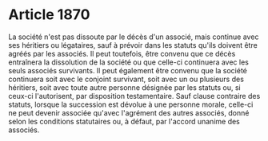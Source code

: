 # Article 1870

La société n'est pas dissoute par le décès d'un associé, mais continue avec ses héritiers ou légataires, sauf à prévoir dans les statuts qu'ils doivent être agréés par les associés.   Il peut toutefois, être convenu que ce décès entraînera la dissolution de la société ou que celle-ci continuera avec les seuls associés survivants.   Il peut également être convenu que la société continuera soit avec le conjoint survivant, soit avec un ou plusieurs des héritiers, soit avec toute autre personne désignée par les statuts ou, si ceux-ci l'autorisent, par disposition testamentaire.   Sauf clause contraire des statuts, lorsque la succession est dévolue à une personne morale, celle-ci ne peut devenir associée qu'avec l'agrément des autres associés, donné selon les conditions statutaires ou, à défaut, par l'accord unanime des associés.